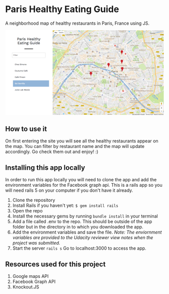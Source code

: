 # Paris Healthy Eating Guide
A neighborhood map of healthy restaurants in Paris, France using JS.

![Paris Healthy Eating Guide Screenshot](/app/assets/images/paris-healthy-eating-guide.png?raw=true "Paris Healthy Eating Guide")

## How to use it
On first entering the site you will see all the healthy restaurants appear on the map.
You can filter by restaurant name and the map will update accordingly. Go check them out and enjoy! :)

## Installing this app locally
In order to run this app locally you will need to clone the app and add the environment variables for
the Facebook graph api. This is a rails app so you will need rails 5 on your computer if you don't have it already.

1. Clone the repository
2. Install Rails if you haven't yet:
`$ gem install rails`
3. Open the repo
4. Install the necessary gems by running
`bundle install` in your terminal
5. Add a file called .env to the repo.
This should be outside of the app folder but in the directory in to which you downloaded the app.
6. Add the environment variables and save the file.
_Note: The enviornment variables are provided to the Udacity reviewer view notes when the project was submitted._
7. Start the server
`rails s`
Go to localhost:3000 to access the app.

## Resources used for this project
1. Google maps API
2. Facebook Graph API
3. Knockout.JS
